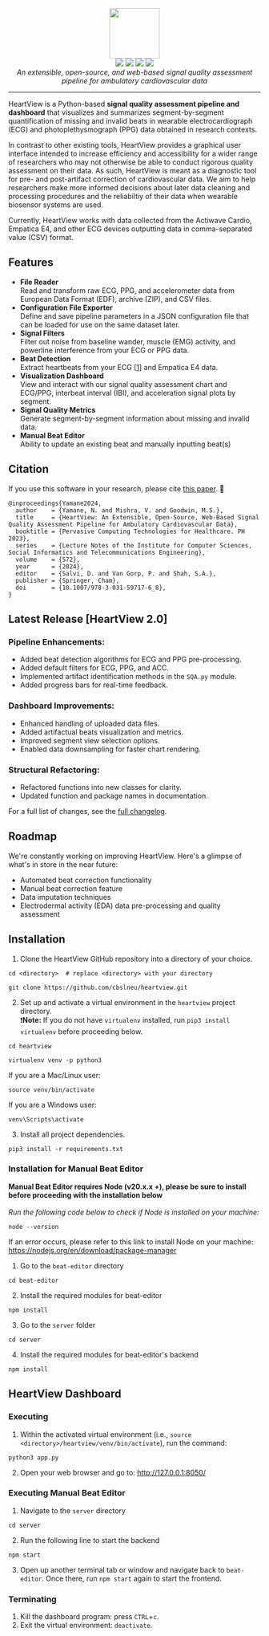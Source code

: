 <div align="center"> 
  <img src="https://github.com/nmy2103/heartview/blob/main/assets/heartview-logo.png?raw=true" height="100">
  <br>
  <img src="https://badgen.net/badge/python/3.9+/blue">
  <img src="https://badgen.net/badge/license/GPL-3.0/orange">
  <img src="https://badgen.net/badge/contributions/welcome/cyan">
  <a href='https://heartview.readthedocs.io/en/latest/?badge=latest'>
    <img src='https://readthedocs.org/projects/heartview/badge/?version=latest'>
  </a>
  <br>
  <i>An extensible, open-source, and web-based signal quality assessment pipeline for ambulatory cardiovascular data</i>
  <br>
</div>  
<hr>

HeartView is a Python-based **signal quality assessment pipeline and dashboard** that visualizes and summarizes segment-by-segment quantification of missing and invalid beats in wearable electrocardiograph (ECG) and photoplethysmograph (PPG) data obtained in research contexts.  

In contrast to other existing tools, HeartView provides a graphical user interface intended to increase efficiency and accessibility for a wider range of researchers who may not otherwise be able to conduct rigorous quality assessment on their data. As such, HeartView is meant as a diagnostic tool for pre- and post-artifact correction of cardiovascular data. We aim to help researchers make more informed decisions about later data cleaning and processing procedures and the reliabiltiy of their data when wearable biosensor systems are used.  

Currently, HeartView works with data collected from the Actiwave Cardio, Empatica E4, and other ECG devices outputting data in comma-separated value (CSV) format.

## Features
* **File Reader**
<br>Read and transform raw ECG, PPG, and accelerometer data from European Data Format (EDF), archive (ZIP), and CSV files.
* **Configuration File Exporter**
<br>Define and save pipeline parameters in a JSON configuration file that can be loaded for use on the same dataset later.
* **Signal Filters**
<br>Filter out noise from baseline wander, muscle (EMG) activity, and powerline interference from your ECG or PPG data.
* **Beat Detection**
<br>Extract heartbeats from your ECG [[1](https://doi.org/10.1016/j.bspc.2011.03.004)] and Empatica E4 data.
* **Visualization Dashboard**
<br>View and interact with our signal quality assessment chart and ECG/PPG, interbeat interval (IBI), and acceleration signal plots by segment.
* **Signal Quality Metrics**
<br>Generate segment-by-segment information about missing and invalid data.
* **Manual Beat Editor**
<br>Ability to update an existing beat and manually inputting beat(s) 

## Citation
If you use this software in your research, please cite [this paper](https://link.springer.com/chapter/10.1007/978-3-031-59717-6_8). :yellow_heart:
```
@inproceedings{Yamane2024,
  author    = {Yamane, N. and Mishra, V. and Goodwin, M.S.},
  title     = {HeartView: An Extensible, Open-Source, Web-Based Signal Quality Assessment Pipeline for Ambulatory Cardiovascular Data},
  booktitle = {Pervasive Computing Technologies for Healthcare. PH 2023},
  series    = {Lecture Notes of the Institute for Computer Sciences, Social Informatics and Telecommunications Engineering},
  volume    = {572},
  year      = {2024},
  editor    = {Salvi, D. and Van Gorp, P. and Shah, S.A.},
  publisher = {Springer, Cham},
  doi       = {10.1007/978-3-031-59717-6_8},
}
```

## Latest Release [HeartView 2.0]

### Pipeline Enhancements:
- Added beat detection algorithms for ECG and PPG pre-processing. 
- Added default filters for ECG, PPG, and ACC.
- Implemented artifact identification methods in the `SQA.py` module.
- Added progress bars for real-time feedback.  

### Dashboard Improvements:
- Enhanced handling of uploaded data files.
- Added artifactual beats visualization and metrics. 
- Improved segment view selection options. 
- Enabled data downsampling for faster chart rendering.

### Structural Refactoring:
- Refactored functions into new classes for clarity. 
- Updated function and package names in documentation.

For a full list of changes, see the [full changelog](CHANGELOG.md).

## Roadmap
We're constantly working on improving HeartView. Here's a glimpse of what's 
in store in the near future:

- Automated beat correction functionality
- Manual beat correction feature
- Data imputation techniques
- Electrodermal activity (EDA) data pre-processing and quality assessment

## Installation
1. Clone the HeartView GitHub repository into a directory of your choice.
```
cd <directory>  # replace <directory> with your directory
```
```
git clone https://github.com/cbslneu/heartview.git
```
2. Set up and activate a virtual environment in the `heartview` project directory.  
❗️**Note:** If you do not have `virtualenv` installed, run `pip3 install virtualenv` before proceeding below.
```
cd heartview
```
```
virtualenv venv -p python3
```
If you are a Mac/Linux user:
```
source venv/bin/activate
```
If you are a Windows user:
```
venv\Scripts\activate
```
3. Install all project dependencies.
```
pip3 install -r requirements.txt
```
### Installation for Manual Beat Editor
**Manual Beat Editor requires Node (v20.x.x +), please be sure to install before proceeding with the installation below**
<br>
<br> *Run the following code below to check if Node is installed on your machine:*
```
node --version
```
If an error occurs, please refer to this link to install Node on your machine: https://nodejs.org/en/download/package-manager

1. Go to the `beat-editor` directory
```
cd beat-editor
```
2. Install the required modules for beat-editor
```
npm install
```
3. Go to the `server` folder
```
cd server
```
4. Install the required modules for beat-editor's backend
```
npm install
```
## HeartView Dashboard
### Executing
1. Within the activated virtual environment 
(i.e., `source <directory>/heartview/venv/bin/activate`), run the command:
```
python3 app.py
```
2. Open your web browser and go to: http://127.0.0.1:8050/
### Executing Manual Beat Editor
1. Navigate to the `server` directory
```
cd server
```
2. Run the following line to start the backend
```
npm start
```
3. Open up another terminal tab or window and navigate back to `beat-editor`. Once there, run `npm start` again to start the frontend.

### Terminating
1. Kill the dashboard program: press `CTRL`+`c`.
2. Exit the virtual environment: `deactivate`.
